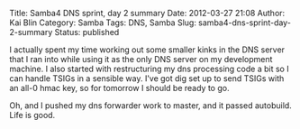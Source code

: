 Title: Samba4 DNS sprint, day 2 summary
Date: 2012-03-27 21:08
Author: Kai Blin
Category: Samba
Tags: DNS, Samba
Slug: samba4-dns-sprint-day-2-summary
Status: published

I actually spent my time working out some smaller kinks in the DNS
server that I ran into while using it as the only DNS server on my
development machine. I also started with restructuring my dns processing
code a bit so I can handle TSIGs in a sensible way. I've got dig set up
to send TSIGs with an all-0 hmac key, so for tomorrow I should be ready
to go.

Oh, and I pushed my dns forwarder work to master, and it passed
autobuild. Life is good.
